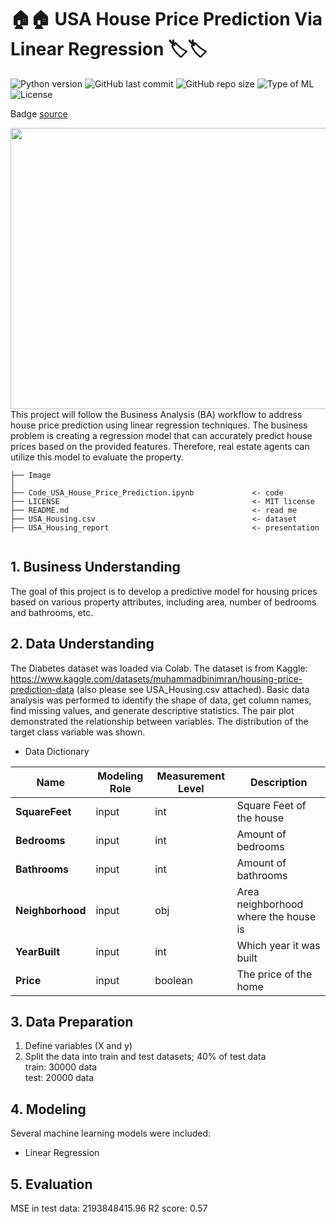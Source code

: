 # 🏠🏠 USA House Price Prediction Via Linear Regression 🏷️🏷️
![Python version](https://img.shields.io/badge/Python%20version-3.10%2B-lightgrey)
![GitHub last commit](https://img.shields.io/github/last-commit/Taweilo/usa_house_price_prediction)
![GitHub repo size](https://img.shields.io/github/repo-size/Taweilo/usa_house_price_prediction)
![Type of ML](https://img.shields.io/badge/Type%20of%20ML-Regression%20-red)
![License](https://img.shields.io/badge/License-MIT-green)

Badge [source](https://shields.io/)

 <img src="https://www.bouzaien.com/post/house-pricing-prediction/featured.png" width="1100" height="450">
This project will follow the Business Analysis (BA) workflow to address house price prediction using linear regression techniques. The business problem is creating a regression model that can accurately predict house prices based on the provided features. Therefore, real estate agents can utilize this model to evaluate the property.

```
├── Image                       
│
├── Code_USA_House_Price_Prediction.ipynb             <- code
├── LICENSE                                           <- MIT license
├── README.md                                         <- read me
├── USA_Housing.csv                                   <- dataset
├── USA_Housing_report                                <- presentation


```

## 1. Business Understanding
The goal of this project is to develop a predictive model for housing prices based on various property attributes, including area, number of bedrooms and bathrooms, etc.

## 2. Data Understanding 
The Diabetes dataset was loaded via Colab. The dataset is from Kaggle: https://www.kaggle.com/datasets/muhammadbinimran/housing-price-prediction-data (also please see USA_Housing.csv attached). Basic data analysis was performed to identify the shape of data, get column names, find missing values, and generate descriptive statistics. The pair plot demonstrated the relationship between variables. The distribution of the target class variable was shown.

* Data Dictionary
 
| Name | Modeling Role | Measurement Level| Description |
| ---- | ------------- | ---------------- | ---------- |
| **SquareFeet** | input | int | Square Feet of the house |
| **Bedrooms** | input | int | Amount of bedrooms |
| **Bathrooms**| input | int | Amount of bathrooms |
| **Neighborhood** | input | obj | Area neighborhood where the house is |
| **YearBuilt** | input |  int | Which year it was built |
| **Price** | input |  boolean | The price of the home |
 
## 3. Data Preparation 
1. Define variables (X and y) 
2. Split the data into train and test datasets; 40% of test data <br>
   train: 30000 data<br>
   test:  20000 data<br>
  
## 4. Modeling   
Several machine learning models were included:
* Linear Regression

## 5. Evaluation
MSE in test data: 2193848415.96
R2 score: 0.57


